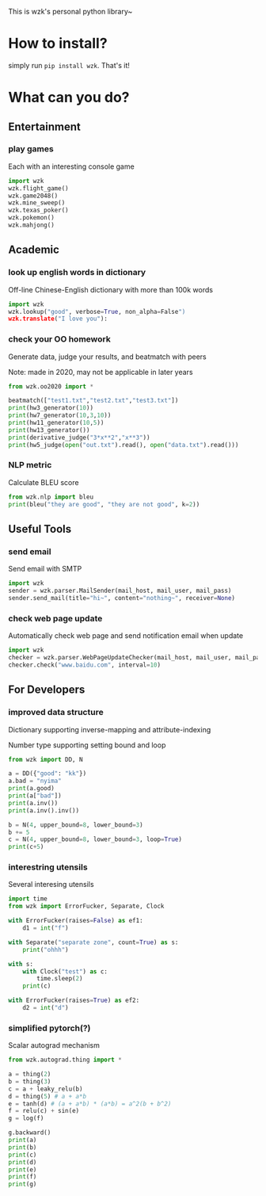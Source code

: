 This is wzk's personal python library~



# How to install?
simply run `pip install wzk`. That's it!





# What can you do?


## Entertainment

### play games
Each with an interesting console game
```python
import wzk
wzk.flight_game()
wzk.game2048()
wzk.mine_sweep()
wzk.texas_poker()
wzk.pokemon()
wzk.mahjong()
```



## Academic 

### look up english words in dictionary

Off-line Chinese-English dictionary with more than 100k words
```python
import wzk
wzk.lookup("good", verbose=True, non_alpha=False")
wzk.translate("I love you"):
```

### check your OO homework

Generate data, judge your results, and beatmatch with peers

Note: made in 2020, may not be applicable in later years

```python
from wzk.oo2020 import *

beatmatch(["test1.txt","test2.txt","test3.txt"])
print(hw3_generator(10))
print(hw7_generator(10,3,10))
print(hw11_generator(10,5))
print(hw13_generator())
print(derivative_judge("3*x**2","x**3"))
print(hw5_judge(open("out.txt").read(), open("data.txt").read()))
```

### NLP metric

Calculate BLEU score

```python
from wzk.nlp import bleu
print(bleu("they are good", "they are not good", k=2))
```



## Useful Tools

### send email

Send email with SMTP
```python
import wzk
sender = wzk.parser.MailSender(mail_host, mail_user, mail_pass)
sender.send_mail(title="hi~", content="nothing~", receiver=None)
```

### check web page update
Automatically check web page and send notification email when update
```python
import wzk
checker = wzk.parser.WebPageUpdateChecker(mail_host, mail_user, mail_pass)
checker.check("www.baidu.com", interval=10)
```



## For Developers

### improved data structure

Dictionary supporting inverse-mapping and attribute-indexing

Number type supporting setting bound and loop

```python
from wzk import DD, N

a = DD({"good": "kk"})
a.bad = "nyima"
print(a.good)
print(a["bad"])
print(a.inv())
print(a.inv().inv())

b = N(4, upper_bound=8, lower_bound=3)
b += 5
c = N(4, upper_bound=8, lower_bound=3, loop=True)
print(c+5)
```
### interestring utensils

Several interesing utensils

```python
import time
from wzk import ErrorFucker, Separate, Clock

with ErrorFucker(raises=False) as ef1:
    d1 = int("f")

with Separate("separate zone", count=True) as s:
    print("ohhh")

with s:
    with Clock("test") as c:
        time.sleep(2)
    print(c)

with ErrorFucker(raises=True) as ef2:
    d2 = int("d")
```

### simplified pytorch(?)

Scalar autograd mechanism

```python
from wzk.autograd.thing import *

a = thing(2)
b = thing(3)
c = a + leaky_relu(b)
d = thing(5) # a + a*b
e = tanh(d) # (a + a*b) * (a*b) = a^2(b + b^2)
f = relu(c) + sin(e)
g = log(f)

g.backward()
print(a)
print(b)
print(c)
print(d)
print(e)
print(f)
print(g)
```

